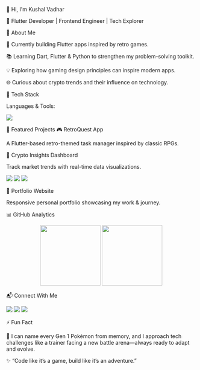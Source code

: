 👋 Hi, I'm Kushal Vadhar

🎯 Flutter Developer | Frontend Engineer | Tech Explorer

🌟 About Me

🔭 Currently building Flutter apps inspired by retro games.

📚 Learning Dart, Flutter & Python to strengthen my problem-solving toolkit.

💡 Exploring how gaming design principles can inspire modern apps.

🌐 Curious about crypto trends and their influence on technology.

🚀 Tech Stack

Languages & Tools:

<p align="left"> <img src="https://skillicons.dev/icons?i=dart,flutter,python,html,css,js,git,github,vscode,figma" /> </p>
📌 Featured Projects
🎮 RetroQuest App

A Flutter-based retro-themed task manager inspired by classic RPGs.

💸 Crypto Insights Dashboard

Track market trends with real-time data visualizations.


<p align="left">
  <img src="https://img.shields.io/badge/BTC-Loading-orange?logo=bitcoin" />
  <img src="https://img.shields.io/badge/ETH-Loading-blue?logo=ethereum" />
  <img src="https://img.shields.io/badge/XAU-Loading-yellow?logo=gold" />
</p>


📂 Portfolio Website

Responsive personal portfolio showcasing my work & journey.

📊 GitHub Analytics
<p align="center"> <img src="https://github-readme-stats.vercel.app/api?username=KushalVadhar&count_private=true&show_icons=true&theme=radical&bg_color=000000&border_radius=20&title_color=FFD700&icon_color=FF4500&text_color=FFFFFF" height="160px"/> <img src="https://github-readme-stats.vercel.app/api/top-langs/?username=KushalVadhar&layout=compact&theme=radical&bg_color=000000&border_radius=20&title_color=FFD700&icon_color=FF4500&text_color=FFFFFF" height="160px"/> </p>
📬 Connect With Me
<p align="left">
  <a href="mailto:kushalvadhar@gmail.com"><img src="https://skillicons.dev/icons?i=gmail" /></a>
  <a href="https://www.linkedin.com/in/kushal-vadhar"><img src="https://skillicons.dev/icons?i=linkedin" /></a>
 <a href="https://x.com/kushalvadhar1">
  <img src="https://img.shields.io/badge/X-@kushalvadhar1-1DA1F2?style=for-the-badge&logoColor=white"/>
</a>



</p>

⚡ Fun Fact

👾 I can name every Gen 1 Pokémon from memory, and I approach tech challenges like a trainer facing a new battle arena—always ready to adapt and evolve.

✨ “Code like it’s a game, build like it’s an adventure.”
